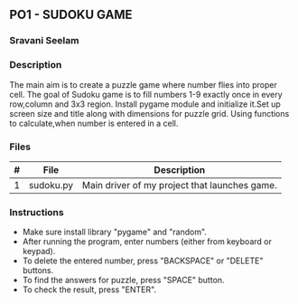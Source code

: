 ## PO1 - SUDOKU GAME
### Sravani Seelam
### Description

The main aim is to create a puzzle game where number flies into proper cell. The goal of Sudoku game is to fill numbers 1-9 exactly once in every row,column and 3x3 region. Install pygame module and initialize it.Set up screen size and title along with dimensions for puzzle grid. Using functions to calculate,when number is entered in a cell.

### Files

| #     | File           | Description                                                        |
| :---: | -------------- | ------------------------------------------------------------------ |
|   1   | sudoku.py      | Main driver of my project that launches game.                      |

### Instructions

- Make sure install library "pygame" and "random".
- After running the program, enter numbers (either from keyboard or keypad).
- To delete the entered number, press "BACKSPACE" or "DELETE" buttons.
- To find the answers for puzzle, press "SPACE" button.
- To check the result, press "ENTER".
